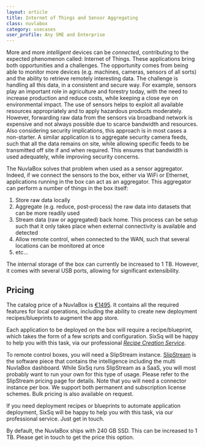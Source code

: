 ```yaml
---
layout: article
title: Internet of Things and Sensor Aggregating
class: nuvlabox
category: usecases
user_profile: Any SME and Enterprise
---
```


More and more *intelligent* devices can be *connected*, contributing to the expected phenomenon called: Internet of Things. These applications bring both opportunities and a challenges. The opportunity comes from being able to monitor more devices (e.g. machines, cameras, sensors of all sorts) and the ability to retrieve remotely interesting data. The challenge is handling all this data, in a consistent and secure way.  For example, sensors play an important role in agriculture and forestry today, with the need to increase production and reduce costs, while keeping a close eye on environmental impact. The use of sensors helps to exploit all available resources appropriately and to apply hazardous products moderately. However, forwarding raw data from the sensors via broadband network is expensive and not always possible due to scarce bandwidth and resources. Also considering security implications, this approach is in most cases a non-starter.  A similar application is to aggregate security camera feeds, such that all the data remains on site, while allowing specific feeds to be transmitted off site if and when required. This ensures that bandwidth is used adequately, while improving security concerns.

The NuvlaBox solves that problem when used as a sensor aggregator.  Indeed, if we connect the sensors to the box, either via WiFi or Ethernet, applications running in the box can act as an aggregator.  This aggregator can perform a number of things in the box itself:

1. Store raw data locally
2. Aggregate (e.g. reduce, post-process) the raw data into datasets that can be more readily used
3. Stream data (raw or aggregated) back home. This process can be setup such that it only takes place when external connectivity is available and detected
4. Allow remote control, when connected to the WAN, such that several locations can be monitored at once
5. etc...

The internal storage of the box can currently be increased to 1 TB. However, it comes with several USB ports, allowing for significant extensibility.


Pricing
----

The catalog price of a NuvlaBox is [€1495](/products/nuvlabox-pricing.html). It contains all the required features for local operations, including the ability to create new deployment recipes/blueprints to augment the app store.

Each application to be deployed on the box will require a recipe/blueprint, which takes the form of a few scripts and configuration. SixSq will be happy to help you with this task, via our professional [*Recipe Creation Service*](/products/nuvlabox-pricing.html).

To remote control boxes, you will need a SlipStream instance. [SlipStream](/products/slipstream.html) is the software piece that contains the intelligence including the multi NuvlaBox dashboard. While SixSq runs SlipStream as a SaaS, you will most probably want to run your own for this type of usage. Please refer to the SlipStream pricing page for details. Note that you will need a connector instance per box. We support both permanent and subscription license schemes. Bulk pricing is also available on request.

If you need deployment recipes or blueprints to automate application deployment, SixSq will be happy to help you with this task, via our professional service.  Just get in touch.

By default, the NuvlaBox ships with 240 GB SSD. This can be increased to 1 TB. Please get in touch to get the price this option.
